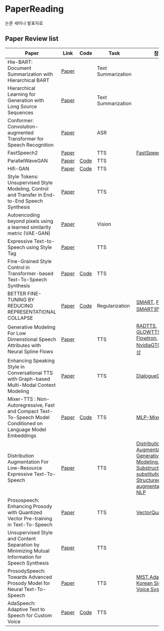 # PaperReading
논문 세미나 발표자료

## Paper Review list

| Paper                                     | Link                                      | Code | Task | 참고 |
| ----------------------------------------- | ----------------------------------------- | ---- | ---- | ---- |
|Hie-BART: Document Summarization with Hierarchical BART| [Paper](https://aclanthology.org/2021.naacl-srw.20.pdf) | | Text Summarization | |
|Hierarchical Learning for Generation with Long Source Sequences | [Paper](https://arxiv.org/pdf/2104.07545.pdf) | | Text Summarization | |
| Conformer: Convolution-augmented Transformer for Speech Recognition | [Paper](https://arxiv.org/pdf/2005.08100.pdf) |      | ASR |      |
| FastSpeech2 | [Paper]() | | TTS | [FastSpeech]()|
| ParallelWaveGAN | [Paper]() | [Code]()| TTS | |
| Hifi-GAN | [Paper]() | [Code]() | TTS | |
| Style Tokens: Unsupervised Style Modeling, Control and Transfer in End-to-End Speech Synthesis | [Paper](https://arxiv.org/pdf/1803.09017.pdf) |      | TTS |      |
| Autoencoding beyond pixels using a learned similarity metric (VAE-GAN) | [Paper](https://arxiv.org/pdf/1512.09300.pdf) |      | Vision |      |
| Expressive Text-to-Speech using Style Tag | [Paper](https://arxiv.org/abs/2104.00436) |      | TTS  |      |
|                          Fine-Grained Style Control in Transformer-based Text-To-Speech Synthesis                           | [Paper](https://arxiv.org/abs/2110.06306) | [Code](https://github.com/b04901014/FG-transformer-TTS) |  TTS|   |
|                       BETTER FINE-TUNING BY REDUCING REPRESENTATIONAL COLLAPSE                       | [Paper](https://arxiv.org/pdf/2008.03156.pdf) |      [Code](https://github.com/pytorch/fairseq/tree/main/examples/rxf)       |       Regularization       | [SMART](https://arxiv.org/pdf/1911.03437.pdf), [FreeLB](https://openreview.net/pdf?id=BygzbyHFvB), [SMART설명영상](https://youtu.be/ma4QTdCqODE)  |
 | Generative Modeling For Low Dimenstional Speech Attributes with Neural Spline Flows | [Paper](https://arxiv.org/pdf/2203.01786.pdf) |   |  TTS  | [RADTTS](https://openreview.net/pdf?id=0NQwnnwAORi), [GLOWTTS](https://arxiv.org/abs/2005.11129), [Flowtron](https://arxiv.org/pdf/2005.05957.pdf),  [NvidiaGTC2022영상](https://www.nvidia.com/gtc/session-catalog/?tab.scheduledorondemand=1583520458947001NJiE&search=Latest%20Research%20in%20Speech%20Synthesis%20at%20NVIDIA#/session/1642537432521001fCdl) |
 | Enhancing Speaking Style in Conversational TTS with Graph-based Multi-Modal Context Modeling | [Paper](https://arxiv.org/pdf/2106.06233.pdf) |  | TTS | [DialogueGCN](https://arxiv.org/pdf/1908.11540.pdf), [GST](https://google.github.io/tacotron/publications/global_style_tokens/Style%20Tokens%20Unsupervised%20Style%20Modeling%20Control%20and%20Transfer.pdf) |
  | Mixer-TTS : Non-Autoregressive, Fast and Compact Text-To-Speech Model Conditioned on Language Model Embeddings | [Paper](https://arxiv.org/pdf/2110.03584.pdf) | [Code](https://github.com/NVIDIA/NeMo/blob/main/nemo/collections/tts/models/mixer_tts.py) | TTS | [MLP-Mixer](https://arxiv.org/pdf/2105.01601.pdf) |
| Distribution Augmentation For Low-Resource Expressive Text-To-Speech | [Paper](https://arxiv.org/pdf/2202.06409.pdf) | | TTS | [Distribution Augmentation for Generative Modeling](http://proceedings.mlr.press/v119/jun20a/jun20a.pdf), [Substructure substitution: Structured data augmentation for NLP](https://arxiv.org/pdf/2101.00411.pdf) |
|Prosospeech: Enhancing Prosody with Quantized Vector Pre-training in Text-To-Speech | [Paper](https://arxiv.org/pdf/2202.07816.pdf) || TTS| [VectorQuantization](https://datacrew.tech/vector-quantization) |
|Unsupervised Style and Content Separation by Minimizing Mutual Information for Speech Synthesis| [Paper](https://arxiv.org/pdf/2003.06227.pdf) || TTS|  |
|ProsodySpeech: Towards Advanced Prosody Model for Neural Text-To-Speech| [Paper](https://ieeexplore.ieee.org/stamp/stamp.jsp?tp=&arnumber=9746744) || TTS| [MIST](https://arxiv.org/pdf/2003.06227.pdf),[AdaSpeech](https://arxiv.org/pdf/2103.00993.pdf), [Korean Singing Voice System](https://arxiv.org/pdf/1908.01919.pdf)|
|AdaSpeech: Adaptive Text to Speech for Custom Voice| [Paper](https://arxiv.org/pdf/2103.00993.pdf) |[Code](https://github.com/rishikksh20/AdaSpeech)| TTS| |
